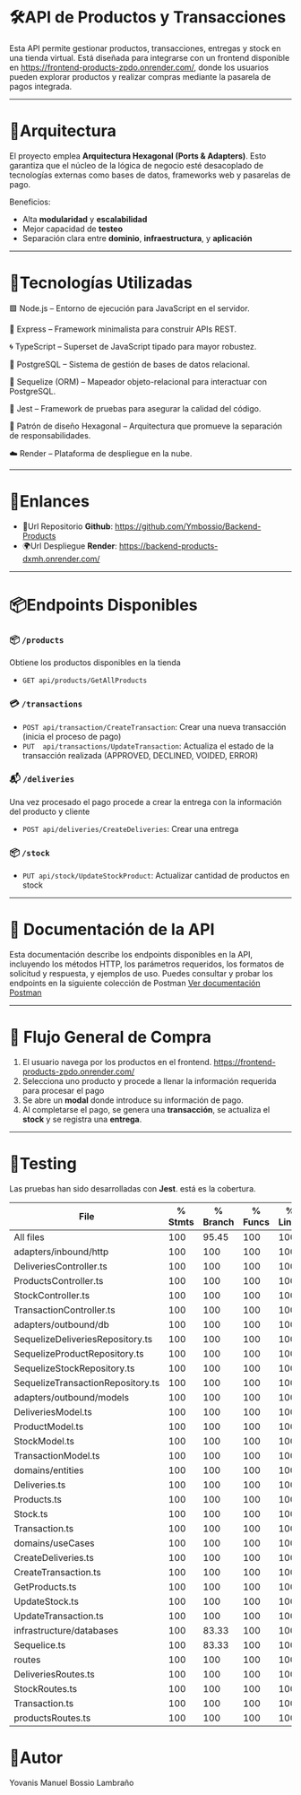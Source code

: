 # 🛠️API de Productos y Transacciones

Esta API permite gestionar productos, transacciones, entregas y stock en una tienda virtual. Está diseñada para integrarse con un frontend disponible en https://frontend-products-zpdo.onrender.com/, 
donde los usuarios pueden explorar productos y realizar compras mediante la pasarela de pagos integrada.

---
# 🧩Arquitectura

El proyecto emplea **Arquitectura Hexagonal (Ports & Adapters)**. Esto garantiza que el núcleo de la lógica de negocio esté desacoplado de tecnologías externas como bases de datos, frameworks web y pasarelas de pago.

Beneficios:
- Alta **modularidad** y **escalabilidad**
- Mejor capacidad de **testeo**
- Separación clara entre **dominio**, **infraestructura**, y **aplicación**

---

# 🚀Tecnologías Utilizadas

🟩 Node.js – Entorno de ejecución para JavaScript en el servidor.

🚂 Express – Framework minimalista para construir APIs REST.

🌀 TypeScript – Superset de JavaScript tipado para mayor robustez.

🐘 PostgreSQL – Sistema de gestión de bases de datos relacional.

🧬 Sequelize (ORM) – Mapeador objeto-relacional para interactuar con PostgreSQL.

🧪 Jest – Framework de pruebas para asegurar la calidad del código.

🧱 Patrón de diseño Hexagonal – Arquitectura que promueve la separación de responsabilidades.

☁️ Render – Plataforma de despliegue en la nube.

---

# 🔗Enlances

- 🐙Url Repositorio **Github**: https://github.com/Ymbossio/Backend-Products
- 🌍Url Despliegue **Render**: https://backend-products-dxmh.onrender.com/ 

---

# 📦Endpoints Disponibles

### 📦 `/products`
Obtiene los productos disponibles en la tienda
- `GET api/products/GetAllProducts`

### 💳 `/transactions`
- `POST api/transaction/CreateTransaction`: Crear una nueva transacción (inicia el proceso de pago)
- `PUT  api/transactions/UpdateTransaction`: Actualiza el estado de la transacción realizada (APPROVED, DECLINED, VOIDED, ERROR)

### 📬 `/deliveries`
Una vez procesado el pago procede a crear la entrega con la información del producto y cliente
- `POST api/deliveries/CreateDeliveries`: Crear una entrega

### 📦 `/stock`
- `PUT api/stock/UpdateStockProduct`: Actualizar cantidad de productos en stock
---

# 📄 Documentación de la API
Esta documentación describe los endpoints disponibles en la API, incluyendo los métodos HTTP, los parámetros requeridos, los formatos de solicitud y respuesta, y ejemplos de uso.
Puedes consultar y probar los endpoints en la siguiente colección de Postman
[Ver documentación Postman](https://documenter.getpostman.com/view/28400738/2sB2qfBKLr)

---

# 🛒 Flujo General de Compra

1. El usuario navega por los productos en el frontend. https://frontend-products-zpdo.onrender.com/
2. Selecciona uno producto y procede a llenar la información requerida para procesar el pago
3. Se abre un **modal** donde introduce su información de pago.
4. Al completarse el pago, se genera una **transacción**, se actualiza el **stock** y se registra una **entrega**.

---


# 🧪Testing
Las pruebas han sido desarrolladas con **Jest**. está es la cobertura.

File                                | % Stmts | % Branch | % Funcs | % Lines |
------------------------------------|---------|----------|---------|---------|
All files                           |     100 |    95.45 |     100 |     100 |                   
 adapters/inbound/http              |     100 |      100 |     100 |     100 |                   
  DeliveriesController.ts           |     100 |      100 |     100 |     100 |                   
  ProductsController.ts             |     100 |      100 |     100 |     100 |                   
  StockController.ts                |     100 |      100 |     100 |     100 |                  
  TransactionController.ts          |     100 |      100 |     100 |     100 |                  
 adapters/outbound/db               |     100 |      100 |     100 |     100 |                  
  SequelizeDeliveriesRepository.ts  |     100 |      100 |     100 |     100 |                  
  SequelizeProductRepository.ts     |     100 |      100 |     100 |     100 |                  
  SequelizeStockRepository.ts       |     100 |      100 |     100 |     100 |                  
  SequelizeTransactionRepository.ts |     100 |      100 |     100 |     100 |                  
 adapters/outbound/models           |     100 |      100 |     100 |     100 |                  
  DeliveriesModel.ts                |     100 |      100 |     100 |     100 |                  
  ProductModel.ts                   |     100 |      100 |     100 |     100 |                  
  StockModel.ts                     |     100 |      100 |     100 |     100 |                  
  TransactionModel.ts               |     100 |      100 |     100 |     100 |                  
 domains/entities                   |     100 |      100 |     100 |     100 |                  
  Deliveries.ts                     |     100 |      100 |     100 |     100 |                  
  Products.ts                       |     100 |      100 |     100 |     100 |                  
  Stock.ts                          |     100 |      100 |     100 |     100 |                  
  Transaction.ts                    |     100 |      100 |     100 |     100 |                  
 domains/useCases                   |     100 |      100 |     100 |     100 |                  
  CreateDeliveries.ts               |     100 |      100 |     100 |     100 |                  
  CreateTransaction.ts              |     100 |      100 |     100 |     100 |                  
  GetProducts.ts                    |     100 |      100 |     100 |     100 |                  
  UpdateStock.ts                    |     100 |      100 |     100 |     100 |                  
  UpdateTransaction.ts              |     100 |      100 |     100 |     100 |                  
 infrastructure/databases           |     100 |    83.33 |     100 |     100 |                  
  Sequelice.ts                      |     100 |    83.33 |     100 |     100 |              
 routes                             |     100 |      100 |     100 |     100 |                  
  DeliveriesRoutes.ts               |     100 |      100 |     100 |     100 |                  
  StockRoutes.ts                    |     100 |      100 |     100 |     100 |                  
  Transaction.ts                    |     100 |      100 |     100 |     100 |                  
  productsRoutes.ts                 |     100 |      100 |     100 |     100 |     

  # 👤Autor
  Yovanis Manuel Bossio Lambraño
